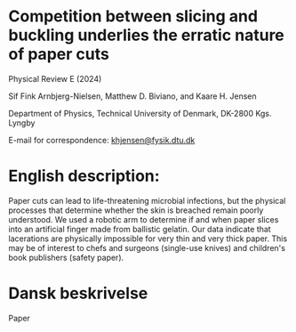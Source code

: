 # Competition between slicing and buckling underlies the erratic nature of paper cuts

Physical Review E (2024)

Sif Fink Arnbjerg-Nielsen, Matthew D. Biviano, and Kaare H. Jensen

Department of Physics, Technical University of Denmark, DK-2800 Kgs. Lyngby

E-mail for correspondence: khjensen@fysik.dtu.dk

# English description:
Paper cuts can lead to life-threatening microbial infections, but the physical processes that determine whether the skin is breached remain poorly understood. We used a robotic arm to determine if and when paper slices into an artificial finger made from ballistic gelatin. Our data indicate that lacerations are physically impossible for very thin and very thick paper. This may be of interest to chefs and surgeons (single-use knives) and children's book publishers (safety paper).

# Dansk beskrivelse
Paper 
